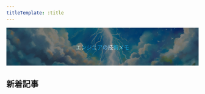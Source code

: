 ```yaml
---
titleTemplate: :title
---
```


<script setup>
import { data as posts } from "../.vitepress/theme/components/posts.data.mjs"
import NewPosts from "../.vitepress/theme/components/NewPosts.vue"
</script>

<style scoped>
.example {
  position: relative;
}

.example p {
  position: absolute;
  top: 50%;
  left: 50%;
  -ms-transform: translate(-50%,-50%);
  -webkit-transform: translate(-50%,-50%);
  transform: translate(-50%,-50%);
  margin: 0;
  padding: 0;
  color: white;
  mix-blend-mode: overlay;
}

.example img {
  width: 100%;
  height: 100px;
  object-fit: cover;
  filter: brightness(50%);
}
</style>


<div class="example">
  <img src="./public/site-image.webp" />
  <p>エンジニアの技術メモ</p>	
</div>


## 新着記事

<NewPosts :posts="posts" />